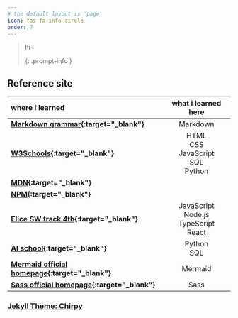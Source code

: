 ```yaml
---
# the default layout is 'page'
icon: fas fa-info-circle
order: 7
---
```


> hi~
>
> {: .prompt-info }

## Reference site

| **where i learned**                                                                                                                                                                           |             **what i learned here**              |
| :-------------------------------------------------------------------------------------------------------------------------------------------------------------------------------------------- | :----------------------------------------------: |
| **[Markdown grammar](https://docs.github.com/en/get-started/writing-on-github/getting-started-with-writing-and-formatting-on-github/basic-writing-and-formatting-syntax){:target="\_blank"}** |                     Markdown                     |
| **[W3Schools](https://www.w3schools.com/default.asp){:target="\_blank"}**                                                                                                                     |    HTML<br>CSS<br>JavaScript<br>SQL<br>Python    |
| **[MDN](https://developer.mozilla.org/ko/){:target="\_blank"}**                                                                                                                               |                                                  |
| **[NPM](https://www.npmjs.com/){:target="\_blank"}**                                                                                                                                          |                                                  |
| **[Elice SW track 4th](https://elice.training/){:target="\_blank"}**                                                                                                                          | JavaScript<br>Node.js<br>TypeScript<br>React<br> |
| **[AI school](https://gj-aischool.or.kr/){:target="\_blank"}**                                                                                                                                |                Python<br>SQL<br>                 |
| **[Mermaid official homepage](https://mermaid.js.org/){:target="\_blank"}**                                                                                                                   |                     Mermaid                      |
| **[Sass official homepage](https://sass-lang.com){:target="\_blank"}**                                                                                                                        |                       Sass                       |

### [Jekyll Theme: Chirpy](https://github.com/cotes2020/jekyll-theme-chirpy)
